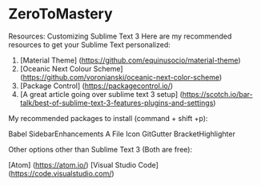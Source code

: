 # ZeroToMastery

Resources: Customizing Sublime Text 3
Here are my recommended resources to get your Sublime Text personalized:

1.  [Material Theme] (https://github.com/equinusocio/material-theme)
2.  [Oceanic Next Colour Scheme] (https://github.com/voronianski/oceanic-next-color-scheme)
3.  [Package Control] (https://packagecontrol.io/)
4.  [A great article going over sublime text 3 setup] (https://scotch.io/bar-talk/best-of-sublime-text-3-features-plugins-and-settings)

My recommended packages to install (command + shift +p):

Babel
SidebarEnhancements
A File Icon
GitGutter
BracketHighlighter

Other options other than Sublime Text 3 (Both are free):

[Atom] (https://atom.io/)
[Visual Studio Code] (https://code.visualstudio.com/)
